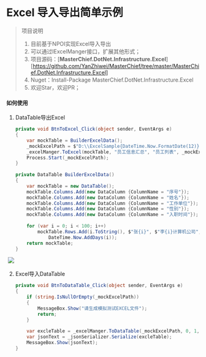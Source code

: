 # Excel 导入导出简单示例
> 项目说明
>
> 1. 目前基于NPOI实现Excel导入导出
> 2. 可以通过IExcelManger接口，扩展其他形式；
> 3. 项目源码：[**MasterChief.DotNet.Infrastructure.Excel**][https://github.com/YanZhiwei/MasterChief/tree/master/MasterChief.DotNet.Infrastructure.Excel]
> 4. Nuget：Install-Package MasterChief.DotNet.Infrastructure.Excel
> 5. 欢迎Star，欢迎PR；

#### 如何使用

1. DataTable导出Excel

   ```c#
   private void BtnToExcel_Click(object sender, EventArgs e)
   {
       var mockTable = BuilderExcelData();
       _mockExcelPath = $"D:\\ExcelSample{DateTime.Now.FormatDate(12)}.xls";
       _excelManger.ToExcel(mockTable, "员工信息汇总", "员工列表", _mockExcelPath);
       Process.Start(_mockExcelPath);
   }
    
   private DataTable BuilderExcelData()
   {
       var mockTable = new DataTable();
       mockTable.Columns.Add(new DataColumn {ColumnName = "序号"});
       mockTable.Columns.Add(new DataColumn {ColumnName = "姓名"});
       mockTable.Columns.Add(new DataColumn {ColumnName = "工作单位"});
       mockTable.Columns.Add(new DataColumn {ColumnName = "性别"});
       mockTable.Columns.Add(new DataColumn {ColumnName = "入职时间"});
    
       for (var i = 0; i < 100; i++)
           mockTable.Rows.Add(i.ToString(), $"张{i}", $"李{i}计算机公司", i % 2 == 0 ? "男" : "女",
               DateTime.Now.AddDays(i));
       return mockTable;
   }
   ```

​       ![](https://845n1a.dm.files.1drv.com/y4mfwfj5Ba0Y2KQLZoyW7I8f1mw5Z2m6KuAIyOiNPiVwzFMtqXPrHGQ2sCa3Ugl0OpcV-Tr0Y1Qbcf009TqtkwLQPcmaAg0Y7jM5guS7e9GYC_mbPLnBUgxxob4IbYrVoxxGh_Vfad2nwRX0wmI1clxx1cgFd4Xpoc_clXpOjJ8zZ1zj4Q_099E6Sk2ucuzpXJt3KRzYlo1TgCtotELq1roDg?width=745&height=982&cropmode=none)

2. Excel导入DataTable

   ```c#
   private void BtnToDataTable_Click(object sender, EventArgs e)
   {
       if (string.IsNullOrEmpty(_mockExcelPath))
       {
           MessageBox.Show("请生成模拟测试EXCEL文件");
           return;
       }
    
       var excleTable = _excelManger.ToDataTable(_mockExcelPath, 0, 1, 2);
       var jsonText = _jsonSerializer.Serialize(excleTable);
       MessageBox.Show(jsonText);
   }
   ```


